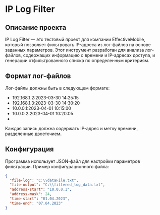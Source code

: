 # IP Log Filter

## Описание проекта

IP Log Filter — это тестовый проект для компании EffectiveMobile, который позволяет фильтровать IP-адреса из лог-файлов на основе заданных параметров. Этот инструмент разработан для анализа лог-файлов, содержащих информацию о времени и IP-адресах доступа, и генерации отфильтрованного списка по определенным критериям.

## Формат лог-файлов

Лог-файлы должны быть в следующем формате:
- 192.168.1.2:2023-03-30 14:25:15
- 192.168.1.3:2023-03-30 14:30:20
- 10.0.0.1:2023-04-01 10:15:00
- 10.0.0.2:2023-04-01 10:20:05
- 
Каждая запись должна содержать IP-адрес и метку времени, разделенные двоеточием.

## Конфигурация

Программа использует JSON-файл для настройки параметров фильтрации. Пример конфигурационного файла:
```json
{
  "file-log": "C:\\dataFile.txt",
  "file-output": "C:\\filtered_log_data.txt",
  "address-start": "10.0.0.1",
  "address-mask": 24,
  "time-start": "01.04.2023",
  "time-end": "07.04.2023"
}
